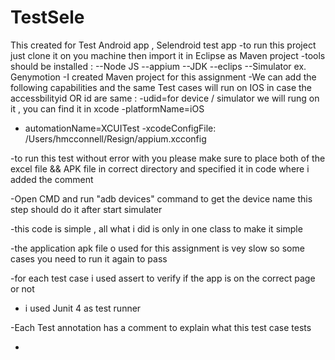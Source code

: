 # TestSele
This created for Test Android app , Selendroid test app
-to run this project just clone it on you machine then import it in Eclipse as Maven project 
-tools should be installed :
--Node JS
--appium 
--JDK 
--eclips 
--Simulator ex. Genymotion 
-I created Maven project  for this assignment 
-We can add the following capabilities and the same  Test cases will run on IOS in case the accessbilityid OR id are same :
  -udid=for device / simulator we will rung on it , you can find it  in xcode 
  -platformName=iOS
  - automationName=XCUITest 
  -xcodeConfigFile: /Users/hmcconnell/Resign/appium.xcconfig 

-to run this test without error with you please make sure to place both of the excel file && APK file  in correct directory and specified it in code where i added the comment 

-Open CMD and run "adb devices" command to get the device name this step should do it after start simulater 

-this code is simple , all what i did is only in one class to make it simple 

-the application apk file o used for this assignment is vey slow so some cases you need to run it again to pass  

-for each test case i used assert to verify if the app is  on the correct page  or not 

- i used Junit 4 as test runner 

-Each Test annotation has a comment to explain what this test case tests 

-
